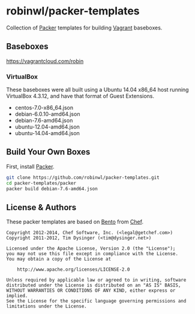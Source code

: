 # robinwl/packer-templates

Collection of [Packer](http://packer.io) templates for building [Vagrant](http://vagrantup.com) baseboxes.

## Baseboxes

https://vagrantcloud.com/robin

### VirtualBox

These baseboxes were all built using a Ubuntu 14.04 x86_64 host running VirtualBox 4.3.12, and have that format of Guest Extensions.

* centos-7.0-x86_64.json
* debian-6.0.10-amd64.json
* debian-7.6-amd64.json
* ubuntu-12.04-amd64.json
* ubuntu-14.04-amd64.json

## Build Your Own Boxes

First, install [Packer](http://packer.io).

```bash
git clone https://github.com/robinwl/packer-templates.git
cd packer-templates/packer
packer build debian-7.6-amd64.json
```

## License & Authors

These packer templates are based on
[Bento](https://github.com/opscode/bento) from [Chef](https://www.getchef.com/chef/).

```text
Copyright 2012-2014, Chef Software, Inc. (<legal@getchef.com>)
Copyright 2011-2012, Tim Dysinger (<tim@dysinger.net>)

Licensed under the Apache License, Version 2.0 (the "License");
you may not use this file except in compliance with the License.
You may obtain a copy of the License at

    http://www.apache.org/licenses/LICENSE-2.0

Unless required by applicable law or agreed to in writing, software
distributed under the License is distributed on an "AS IS" BASIS,
WITHOUT WARRANTIES OR CONDITIONS OF ANY KIND, either express or implied.
See the License for the specific language governing permissions and
limitations under the License.
```

